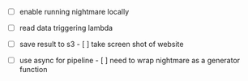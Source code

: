 - [ ] enable running nightmare locally
- [ ] read data triggering lambda
- [ ] save result to s3
      - [ ] take screen shot of website
- [ ] use async for pipeline
      - [ ] need to wrap nightmare as a generator function

